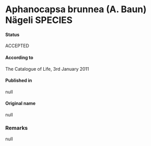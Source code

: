 # Aphanocapsa brunnea (A. Baun) Nägeli SPECIES

#### Status
ACCEPTED

#### According to
The Catalogue of Life, 3rd January 2011

#### Published in
null

#### Original name
null

### Remarks
null